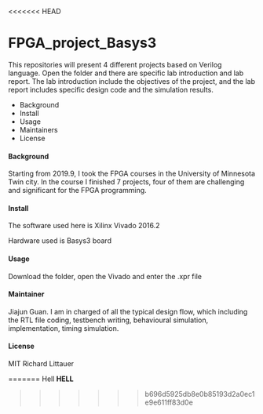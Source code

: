 <<<<<<< HEAD
# FPGA_project_Basys3 

This repositories will present 4 different projects based on Verilog language. Open the folder and there are specific lab introduction and lab report. The lab introduction include the objectives of the project, and the lab report includes specific design code and the simulation results.

* Background 
* Install 
* Usage  
* Maintainers
* License 



#### Background

Starting from 2019.9, I took the FPGA courses in the University of Minnesota Twin city. In the course I finished 7 projects, four of them are challenging and significant for the FPGA programming.  



#### Install

The software used here is Xilinx Vivado 2016.2

Hardware used is Basys3 board 



#### Usage

Download the folder, open the Vivado and enter the .xpr file 



#### Maintainer

Jiajun Guan. I am in charged of all the typical design flow, which including the RTL file coding,  testbench writing, behavioural simulation, implementation, timing simulation.



#### License 

MIT Richard Littauer







=======
Hell
**HELL**
>>>>>>> b696d5925db8e0b85193d2a0ec1e9e611ff83d0e
